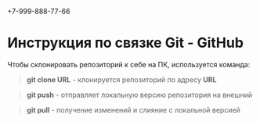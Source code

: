 +7-999-888-77-66
# Инструкция по связке Git - GitHub

Чтобы склонировать репозиторий к себе на ПК, используется команда: 
> **git clone URL** - клонируется репозиторий по адресу **URL** 

> **git push** - отправляет локальную версию репозитория на внешний

> **git pull** - получение изменений и слияние с локальной версией